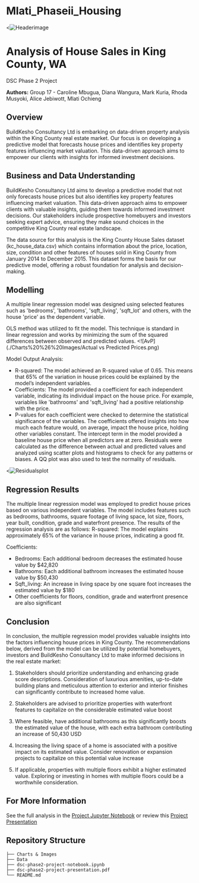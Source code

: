 # Mlati_Phaseii_Housing
<![Headerimage](./Charts%20%26%20Images/Image1.jpg)

# Analysis of House Sales in King County, WA
DSC Phase 2 Project

**Authors:** 
Group 17 - Caroline Mbugua, Diana Wangura, Mark Kuria, Rhoda Musyoki, Alice Jebiwott, Mlati Ochieng

## Overview
BuildKesho Consultancy Ltd is embarking on data-driven property analysis within the King County real estate market. Our focus is on developing a predictive model that forecasts house prices and identifies key property features influencing market valuation. This data-driven approach aims to empower our clients with insights for informed investment decisions.

## Business and Data Understanding

BuildKesho Consultancy Ltd aims to develop a predictive model that not only forecasts house prices but also identifies key property features influencing market valuation. This data-driven approach aims to empower clients with valuable insights, guiding them towards informed investment decisions. 
Our stakeholders include prospective homebuyers and investors seeking expert advice, ensuring they make sound choices in the competitive King County real estate landscape.  

The data source for this analysis is the King County House Sales dataset (kc_house_data.csv) which contains information about the price, location, size, condition and other features of houses sold in King County from January 2014 to December 2015. This dataset forms the basis for our predictive model, offering a robust foundation for analysis and decision-making.  

## Modelling
A multiple linear regression model was designed using selected features such as 'bedrooms', 'bathrooms', 'sqft_living', 'sqft_lot' and others, with the house 'price' as the dependent variable.

OLS method was utilized to fit the model. This technique is standard in linear regression and works by minimizing the sum of the squared differences between observed and predicted values.
<![AvP](./Charts%20%26%20Images/Actual vs Predicted Prices.png)

Model Output Analysis:
- R-squared: The model achieved an R-squared value of 0.65. This means that 65% of the variation in house prices could be explained by the model’s independent variables.
- Coefficients: The model provided a coefficient for each independent variable, indicating its individual impact on the house price. For example, variables like 'bathrooms' and 'sqft_living' had a positive relationship with the price.
- P-values for each coefficient were checked to determine the statistical significance of the variables. 
The coefficients offered insights into how much each feature would, on average, impact the house price, holding other variables constant.
The intercept term in the model provided a baseline house price when all predictors are at zero.
Residuals were calculated as the difference between actual and predicted values and analyzed using scatter plots and histograms to check for any patterns or biases. A QQ plot was also used to test the normality of residuals.

<![Residualsplot](./Charts%20%26%20Images/Residuals.png)
## Regression Results
The multiple linear regression model was employed to predict house prices based on various independent variables. The model includes features such as bedrooms, bathrooms, square footage of living space, lot size, floors, year built, condition, grade and waterfront presence.
The results of the regression analysis are as follows:
R-squared: The model explains approximately 65% of the variance in house prices, indicating a good fit.

Coefficients:

- Bedrooms: Each additional bedroom decreases the estimated house value by $42,820
- Bathrooms: Each additional bathroom increases the estimated house value by $50,430
- Sqft_living: An increase in living space by one square foot increases the estimated value by $180
- Other coefficients for floors, condition, grade and waterfront presence are also significant

## Conclusion
In conclusion, the multiple regression model provides valuable insights into the factors influencing house prices in King County. The recommendations below, derived from the model can be utilized by potential homebuyers, investors and BuildKesho Consultancy Ltd to make informed decisions in the real estate market:

1. Stakeholders should prioritize understanding and enhancing grade score descriptions. Consideration of luxurious amenities, up-to-date building plans and meticulous attention to exterior and interior finishes can significantly contribute to increased home value.

2. Stakeholders are advised to prioritize properties with waterfront features to capitalize on the considerable estimated value boost

3. Where feasible, have additional bathrooms as this significantly boosts the estimated value of the house, with each extra bathroom contributing an increase of 50,430 USD

4. Increasing the living space of a home is associated with a positive impact on its estimated value. Consider renovation or expansion projects to capitalize on this potential value increase

5. If applicable, properties with multiple floors exhibit a higher estimated value. Exploring or investing in homes with multiple floors could be a worthwhile consideration.



## For More Information
See the full analysis in the [Project Jupyter Notebook](./dsc-phase2-project-notebook.ipynb) or review this [Project Presentation](./DSC-dsc-phase2-project-presentation.pdf)
## Repository Structure

```
├── Charts & Images
├── Data
├── dsc-phase2-project-notebook.ipynb
├── dsc-phase2-project-presentation.pdf
└── README.md
```
